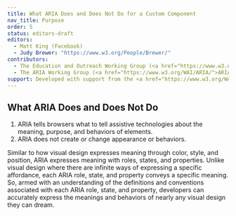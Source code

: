 ```yaml
---
title: What ARIA Does and Does Not Do for a Custom Component
nav_title: Purpose
order: 5
status: editors-draft
editors:
  - Matt King (Facebook)
  - Judy Brewer: "https://www.w3.org/People/Brewer/"
contributors:
  - The Education and Outreach Working Group (<a href="https://www.w3.org/WAI/EO/">EOWG</a>)
  - The ARIA Working Group (<a href="https://www.w3.org/WAI/ARIA/">ARIA</a>)
support: Developed with support from the <a href="https://www.w3.org/WAI/WCAGTA/">U.S. Access Board, WCAG TA Project, Task 2</a>.
---
```


## What ARIA Does and Does Not Do

1. ARIA tells browsers what to tell assistive technologies about the meaning, purpose, and behaviors of elements. 
2. ARIA does not create or change appearance or behaviors. 

Similar to how visual design expresses meaning through color, style, and position, ARIA expresses meaning with roles, states, and properties. 
Unlike visual design where there are infinite ways of expressing a specific affordance, each ARIA role, state, and property conveys a specific meaning. 
So, armed with an understanding of the definitions and conventions associated with each ARIA role, state, and property, developers can accurately express the meanings and behaviors of nearly any visual design they can dream.

